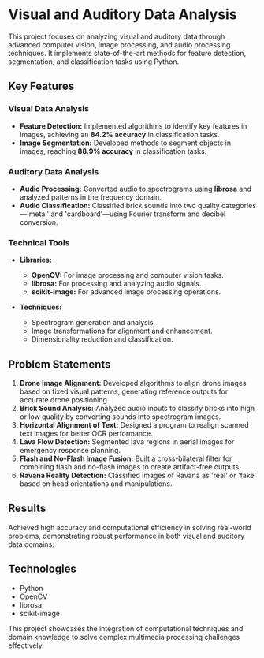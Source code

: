 # Visual and Auditory Data Analysis  

This project focuses on analyzing visual and auditory data through advanced computer vision, image processing, and audio processing techniques. It implements state-of-the-art methods for feature detection, segmentation, and classification tasks using Python.  

## Key Features  

### Visual Data Analysis  
- **Feature Detection:** Implemented algorithms to identify key features in images, achieving an **84.2% accuracy** in classification tasks.  
- **Image Segmentation:** Developed methods to segment objects in images, reaching **88.9% accuracy** in classification tasks.  

### Auditory Data Analysis  
- **Audio Processing:** Converted audio to spectrograms using **librosa** and analyzed patterns in the frequency domain.  
- **Audio Classification:** Classified brick sounds into two quality categories—'metal' and 'cardboard'—using Fourier transform and decibel conversion.  

### Technical Tools  
- **Libraries:**  
  - **OpenCV:** For image processing and computer vision tasks.  
  - **librosa:** For processing and analyzing audio signals.  
  - **scikit-image:** For advanced image processing operations.  

- **Techniques:**  
  - Spectrogram generation and analysis.  
  - Image transformations for alignment and enhancement.  
  - Dimensionality reduction and classification.

## Problem Statements  

1. **Drone Image Alignment:** Developed algorithms to align drone images based on fixed visual patterns, generating reference outputs for accurate drone positioning.  
2. **Brick Sound Analysis:** Analyzed audio inputs to classify bricks into high or low quality by converting sounds into spectrogram images.  
3. **Horizontal Alignment of Text:** Designed a program to realign scanned text images for better OCR performance.  
4. **Lava Flow Detection:** Segmented lava regions in aerial images for emergency response planning.  
5. **Flash and No-Flash Image Fusion:** Built a cross-bilateral filter for combining flash and no-flash images to create artifact-free outputs.  
6. **Ravana Reality Detection:** Classified images of Ravana as 'real' or 'fake' based on head orientations and manipulations.  

## Results  
Achieved high accuracy and computational efficiency in solving real-world problems, demonstrating robust performance in both visual and auditory data domains.  

## Technologies  
- Python  
- OpenCV  
- librosa  
- scikit-image  

This project showcases the integration of computational techniques and domain knowledge to solve complex multimedia processing challenges effectively.
